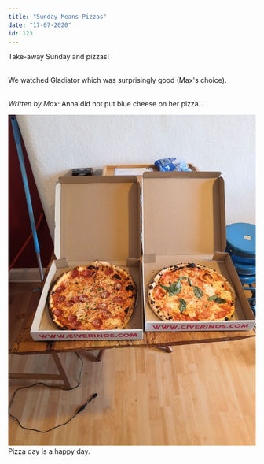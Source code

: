 ```yaml
---
title: "Sunday Means Pizzas"
date: "17-07-2020"
id: 123
---
```

Take-away Sunday and pizzas!<br><br>

We watched Gladiator which was surprisingly good (Max's choice).<br><br>

*Written by Max:*
Anna did not put blue cheese on her pizza...

![Pizzas](../images/July/19.jpg)
Pizza day is a happy day.